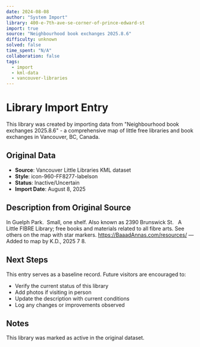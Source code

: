 ```yaml
---
date: 2024-08-08
author: "System Import"
library: 400-e-7th-ave-se-corner-of-prince-edward-st
import: true
source: "Neighbourhood book exchanges 2025.8.6"
difficulty: unknown
solved: false
time_spent: "N/A"
collaboration: false
tags:
  - import
  - kml-data
  - vancouver-libraries
---
```


# Library Import Entry

This library was created by importing data from "Neighbourhood book exchanges 2025.8.6" - a comprehensive map of little free libraries and book exchanges in Vancouver, BC, Canada.

## Original Data

- **Source**: Vancouver Little Libraries KML dataset
- **Style**: icon-960-FF8277-labelson
- **Status**: Inactive/Uncertain
- **Import Date**: August 8, 2025

## Description from Original Source

In Guelph Park.  Small, one shelf.
Also known as 2390 Brunswick St.  
A Little FIBRE Library; free books and materials related to all fibre arts.
See others on the map with star markers.
https://BaaadAnnas.com/resources/
—Added to map by K.D., 2025 7 8.



## Next Steps

This entry serves as a baseline record. Future visitors are encouraged to:
- Verify the current status of this library
- Add photos if visiting in person
- Update the description with current conditions
- Log any changes or improvements observed

## Notes

This library was marked as active in the original dataset.

